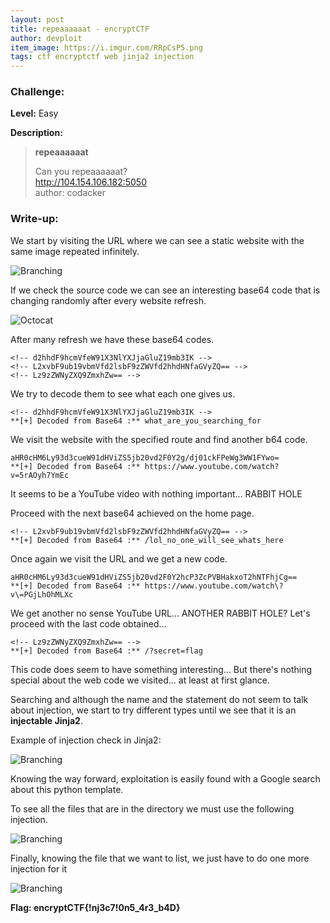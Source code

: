 ```yaml
---
layout: post
title: repeaaaaaat - encryptCTF
author: devploit
item_image: https://i.imgur.com/RRpCsP5.png
tags: ctf encryptctf web jinja2 injection
---
```


### Challenge:

**Level:** Easy

**Description:**

>**repeaaaaaat**
>
>Can you repeaaaaaat?  
>http://104.154.106.182:5050  
>author: codacker

### Write-up:

We start by visiting the URL where we can see a static website with the same image repeated infinitely.

![Branching](https://i.imgur.com/sDCkxld.png)

If we check the source code we can see an interesting base64 code that is changing randomly after every website refresh.

![Octocat](https://i.imgur.com/raZODRq.png)

After many refresh we have these base64 codes.

```
<!-- d2hhdF9hcmVfeW91X3NlYXJjaGluZ19mb3IK -->
<!-- L2xvbF9ub19vbmVfd2lsbF9zZWVfd2hhdHNfaGVyZQ== -->
<!-- Lz9zZWNyZXQ9ZmxhZw== -->
```

We try to decode them to see what each one gives us.

```
<!-- d2hhdF9hcmVfeW91X3NlYXJjaGluZ19mb3IK -->
**[+] Decoded from Base64 :** what_are_you_searching_for
```

We visit the website with the specified route and find another b64 code.

```
aHR0cHM6Ly93d3cueW91dHViZS5jb20vd2F0Y2g/dj01ckFPeWg3WW1FYwo=
**[+] Decoded from Base64 :** https://www.youtube.com/watch?v=5rAOyh7YmEc
```

It seems to be a YouTube video with nothing important... RABBIT HOLE

Proceed with the next base64 achieved on the home page.

```
<!-- L2xvbF9ub19vbmVfd2lsbF9zZWVfd2hhdHNfaGVyZQ== -->
**[+] Decoded from Base64 :** /lol_no_one_will_see_whats_here
```

Once again we visit the URL and we get a new code.

```
aHR0cHM6Ly93d3cueW91dHViZS5jb20vd2F0Y2hcP3ZcPVBHakxoT2hNTFhjCg==
**[+] Decoded from Base64 :** https://www.youtube.com/watch\?v\=PGjLhOhMLXc
```

We get another no sense YouTube URL... ANOTHER RABBIT HOLE? Let's proceed with the last code obtained...

```
<!-- Lz9zZWNyZXQ9ZmxhZw== -->
**[+] Decoded from Base64 :** /?secret=flag
```

This code does seem to have something interesting... But there's nothing special about the web code we visited... at least at first glance.

Searching and although the name and the statement do not seem to talk about injection, we start to try different types until we see that it is an **injectable Jinja2**.

Example of injection check in Jinja2:

![Branching](https://i.imgur.com/HibuAGI.png)

Knowing the way forward, exploitation is easily found with a Google search about this python template.

To see all the files that are in the directory we must use the following injection.

![Branching](https://i.imgur.com/3MjB0c9.png)

Finally, knowing the file that we want to list, we just have to do one more injection for it

![Branching](https://i.imgur.com/jDVN3Cx.png)

**Flag: encryptCTF{!nj3c7!0n5_4r3_b4D}**
